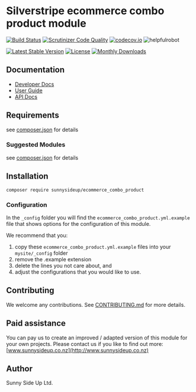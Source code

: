 # Silverstripe ecommerce combo product module
[![Build Status](https://travis-ci.org/sunnysideup/silverstripe-ecommerce_combo_product.svg?branch=master)](https://travis-ci.org/sunnysideup/silverstripe-ecommerce_combo_product)
[![Scrutinizer Code Quality](https://scrutinizer-ci.com/g/sunnysideup/silverstripe-ecommerce_combo_product/badges/quality-score.png?b=master)](https://scrutinizer-ci.com/g/sunnysideup/silverstripe-ecommerce_combo_product/?branch=master)
[![codecov.io](https://codecov.io/github/sunnysideup/silverstripe-ecommerce_combo_product/coverage.svg?branch=master)](https://codecov.io/github/sunnysideup/silverstripe-ecommerce_combo_product?branch=master)
![helpfulrobot](https://helpfulrobot.io/sunnysideup/ecommerce_combo_product/badge)

[![Latest Stable Version](https://poser.pugx.org/sunnysideup/ecommerce_combo_product/version)](https://packagist.org/packages/sunnysideup/ecommerce_combo_product)
[![License](https://poser.pugx.org/sunnysideup/ecommerce_combo_product/license)](https://packagist.org/packages/sunnysideup/ecommerce_combo_product)
[![Monthly Downloads](https://poser.pugx.org/sunnysideup/ecommerce_combo_product/d/monthly)](https://packagist.org/packages/sunnysideup/ecommerce_combo_product)


## Documentation



 * [Developer Docs](docs/en/INDEX.md)
 * [User Guide](docs/en/userguide.md)
 * [API Docs](http://docs.ssmods.com/sunnysideup/ecommerce_combo_product)

## Requirements



see [composer.json](composer.json) for details

### Suggested Modules



see [composer.json](composer.json) for details


## Installation


```
composer require sunnysideup/ecommerce_combo_product
```

### Configuration



In the `_config` folder you will find the `ecommerce_combo_product.yml.example`
file that shows options for the configuration of this module.

We recommend that you:

  1. copy these `ecommerce_combo_product.yml.example` files into your
`mysite/_config` folder
  2. remove the .example extension
  3. delete the lines you not care about, and
  4. adjust the configurations that you would like to use.


## Contributing



We welcome any contributions. See [CONTRIBUTING.md](CONTRIBUTING.md) for more details.

## Paid assistance



You can pay us to create an improved / adapted version of this module for your own projects.  Please contact us if you like to find out more: [www.sunnysideup.co.nz](http://www.sunnysideup.co.nz)

## Author



Sunny Side Up Ltd.
